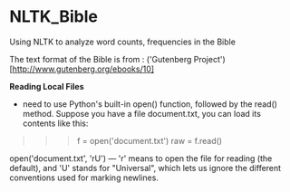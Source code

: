# NLTK_Bible
Using NLTK to analyze word counts, frequencies in the Bible

The text format of the Bible is from : ('Gutenberg Project')[http://www.gutenberg.org/ebooks/10]

**Reading Local Files**
- need to use Python's built-in open() function, 
followed by the read() method. Suppose you have a file document.txt, 
you can load its contents like this:

>>> f = open('document.txt')
>>> raw = f.read()

open('document.txt', 'rU') — 'r' means to open the file for reading (the default), and 'U' stands for "Universal", 
which lets us ignore the different conventions used for marking newlines.
